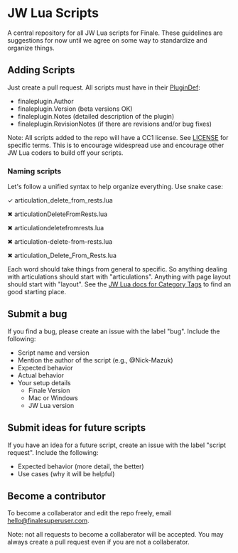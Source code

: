 # JW Lua Scripts

A central repository for all JW Lua scripts for Finale. These guidelines are suggestions for now until we agree on some way to standardize and organize things.

## Adding Scripts
Just create a pull request. All scripts must have in their [PluginDef](http://jwmusic.nu/jwplugins/wiki/doku.php?id=jwlua:development#connect_to_finale_jw_lua):

- finaleplugin.Author
- finaleplugin.Version (beta versions OK)
- finaleplugin.Notes (detailed description of the plugin)
- finaleplugin.RevisionNotes (if there are revisions and/or bug fixes)

Note: All scripts added to the repo will have a CC1 license. See [LICENSE](https://github.com/Nick-Mazuk/jw-lua-scripts/blob/master/LICENSE) for specific terms. This is to encourage widespread use and encourage other JW Lua coders to build off your scripts.

### Naming scripts

Let's follow a unified syntax to help organize everything. Use snake case:

✓ articulation_delete_from_rests.lua

✖ articulationDeleteFromRests.lua

✖ articulationdeletefromrests.lua

✖ articulation-delete-from-rests.lua

✖ articulation_Delete_From_Rests.lua

Each word should take things from general to specific. So anything dealing with articulations should start with "articulations". Anything with page layout should start with "layout". See the [JW Lua docs for Category Tags](http://jwmusic.nu/jwplugins/wiki/doku.php?id=jwlua:finaleplugin_properties#categorytags_string) to find an good starting place.

## Submit a bug

If you find a bug, please create an issue with the label "bug". Include the following:

- Script name and version
- Mention the author of the script (e.g., @Nick-Mazuk)
- Expected behavior
- Actual behavior
- Your setup details
  - Finale Version
  - Mac or Windows
  - JW Lua version

## Submit ideas for future scripts

If you have an idea for a future script, create an issue with the label "script request". Include the following:

- Expected behavior (more detail, the better)
- Use cases (why it will be helpful)

## Become a contributor

To become a collaberator and edit the repo freely, email hello@finalesuperuser.com.

Note: not all requests to become a collaberator will be accepted. You may always create a pull request even if you are not a collaberator.
